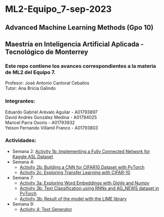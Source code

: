 # ML2-Equipo_7-sep-2023

## Advanced Machine Learning Methods (Gpo 10)

## Maestría en Inteligencia Artificial Aplicada - Tecnológico de Monterrey

### Este repo contiene los avances correspondientes a la materia de ML2 del Equipo 7.

Profesor: José Antonio Cantoral Ceballos </br>
Tutor: Ana Bricia Galindo </br>

### Integrantes:

Eduardo Gabriel Arévalo Aguilar - A01793897 </br>
David Andrés González Medina - A01794025 </br>
Maricel Parra Osorio - A01793932 </br>
Yeison Fernando Villamil Franco - A01793803 </br>

### Actividades:

- Semana 2: [Activity 1b: Implementing a Fully Connected Network for Kaggle ASL Dataset](/Semana_2/TC4033_Activity1b_Equipo-7.ipynb)
- Semana 4: 
    * [Activity 2b: Building a CNN for CIFAR10 Dataset with PyTorch](/Semana_5/A2b_DL_TC5033_AD2023_.ipynb)
    * [Activity 2c: Exploring Transfer Learning with CIFAR-10](/Semana_5/A2c_DL_TC5033_AD2023.ipynb)
- Semana 7: 
    * [Activity 3a: Exploring Word Embeddings with GloVe and Numpy](/Semana_7/TC4033_Activity3a_ID_TEAM_7.ipynb)
    * [Activity 3b: Text Classification using RNNs and AG_NEWS dataset in PyTorch](/Semana_7/TC5033_Activity3b_ID_TEAM_7.ipynb)
    * [Activity 3b: Result of the model with the LIME library](/Semana_7/TC5033_Activity3b_Normaly_print_VS_LIME.png)
- Semana 9:
    * [Activity 4: Text Generator](/Semana_9/TC4033_Activity4_TEAM_7.ipynb)